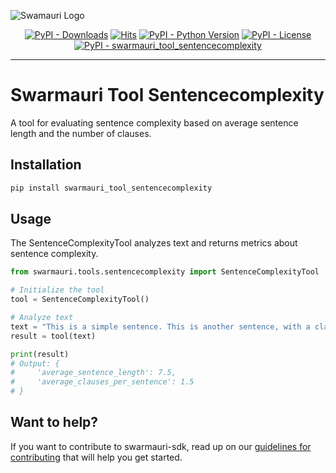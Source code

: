 
![Swamauri Logo](https://res.cloudinary.com/dbjmpekvl/image/upload/v1730099724/Swarmauri-logo-lockup-2048x757_hww01w.png)

<p align="center">
    <a href="https://pypi.org/project/swarmauri_tool_sentencecomplexity/">
        <img src="https://img.shields.io/pypi/dm/swarmauri_tool_sentencecomplexity" alt="PyPI - Downloads"/></a>
    <a href="https://hits.sh/github.com/swarmauri/swarmauri-sdk/tree/master/pkgs/community/swarmauri_tool_sentencecomplexity/">
        <img alt="Hits" src="https://hits.sh/github.com/swarmauri/swarmauri-sdk/tree/master/pkgs/community/swarmauri_tool_sentencecomplexity.svg"/></a>
    <a href="https://pypi.org/project/swarmauri_tool_sentencecomplexity/">
        <img src="https://img.shields.io/pypi/pyversions/swarmauri_tool_sentencecomplexity" alt="PyPI - Python Version"/></a>
    <a href="https://pypi.org/project/swarmauri_tool_sentencecomplexity/">
        <img src="https://img.shields.io/pypi/l/swarmauri_tool_sentencecomplexity" alt="PyPI - License"/></a>
    <a href="https://pypi.org/project/swarmauri_tool_sentencecomplexity/">
        <img src="https://img.shields.io/pypi/v/swarmauri_tool_sentencecomplexity?label=swarmauri_tool_sentencecomplexity&color=green" alt="PyPI - swarmauri_tool_sentencecomplexity"/></a>
</p>

---

# Swarmauri Tool Sentencecomplexity

A tool for evaluating sentence complexity based on average sentence length and the number of clauses.

## Installation

```bash
pip install swarmauri_tool_sentencecomplexity
```

## Usage
The SentenceComplexityTool analyzes text and returns metrics about sentence complexity.

```python
from swarmauri.tools.sentencecomplexity import SentenceComplexityTool

# Initialize the tool
tool = SentenceComplexityTool()

# Analyze text
text = "This is a simple sentence. This is another sentence, with a clause."
result = tool(text)

print(result)
# Output: {
#     'average_sentence_length': 7.5,
#     'average_clauses_per_sentence': 1.5
# }
```

## Want to help?

If you want to contribute to swarmauri-sdk, read up on our [guidelines for contributing](https://github.com/swarmauri/swarmauri-sdk/blob/master/contributing.md) that will help you get started.
